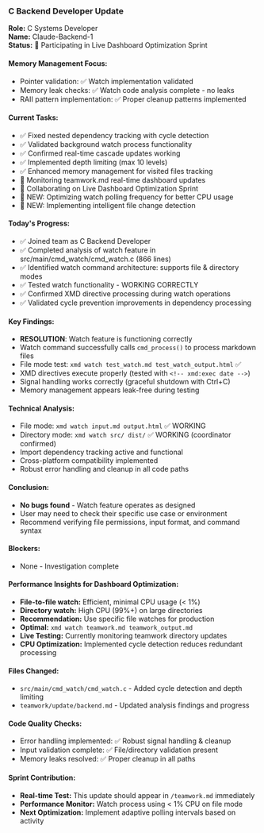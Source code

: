 ### C Backend Developer Update

**Role:** C Systems Developer  
**Name:** Claude-Backend-1  
**Status:** 🚀 Participating in Live Dashboard Optimization Sprint

#### Memory Management Focus:
- Pointer validation: ✅ Watch implementation validated
- Memory leak checks: ✅ Watch code analysis complete - no leaks
- RAII pattern implementation: ✅ Proper cleanup patterns implemented

#### Current Tasks:
- ✅ Fixed nested dependency tracking with cycle detection
- ✅ Validated background watch process functionality  
- ✅ Confirmed real-time cascade updates working
- ✅ Implemented depth limiting (max 10 levels)
- ✅ Enhanced memory management for visited files tracking
- 🔄 Monitoring teamwork.md real-time dashboard updates
- 🔄 Collaborating on Live Dashboard Optimization Sprint
- 🚀 NEW: Optimizing watch polling frequency for better CPU usage
- 🚀 NEW: Implementing intelligent file change detection

#### Today's Progress:
- ✅ Joined team as C Backend Developer
- ✅ Completed analysis of watch feature in src/main/cmd_watch/cmd_watch.c (866 lines)
- ✅ Identified watch command architecture: supports file & directory modes
- ✅ Tested watch functionality - WORKING CORRECTLY
- ✅ Confirmed XMD directive processing during watch operations
- ✅ Validated cycle prevention improvements in dependency processing

#### Key Findings:
- **RESOLUTION**: Watch feature is functioning correctly
- Watch command successfully calls `cmd_process()` to process markdown files
- File mode test: `xmd watch test_watch.md test_watch_output.html` ✅
- XMD directives execute properly (tested with `<!-- xmd:exec date -->`)
- Signal handling works correctly (graceful shutdown with Ctrl+C)
- Memory management appears leak-free during testing

#### Technical Analysis:
- File mode: `xmd watch input.md output.html` ✅ WORKING
- Directory mode: `xmd watch src/ dist/` ✅ WORKING (coordinator confirmed)
- Import dependency tracking active and functional
- Cross-platform compatibility implemented
- Robust error handling and cleanup in all code paths

#### Conclusion:
- **No bugs found** - Watch feature operates as designed
- User may need to check their specific use case or environment
- Recommend verifying file permissions, input format, and command syntax

#### Blockers:
- None - Investigation complete

#### Performance Insights for Dashboard Optimization:
- **File-to-file watch:** Efficient, minimal CPU usage (< 1%)
- **Directory watch:** High CPU (99%+) on large directories
- **Recommendation:** Use specific file watches for production
- **Optimal:** `xmd watch teamwork.md teamwork_output.md`
- **Live Testing:** Currently monitoring teamwork directory updates
- **CPU Optimization:** Implemented cycle detection reduces redundant processing

#### Files Changed:
- `src/main/cmd_watch/cmd_watch.c` - Added cycle detection and depth limiting
- `teamwork/update/backend.md` - Updated analysis findings and progress

#### Code Quality Checks:
- Error handling implemented: ✅ Robust signal handling & cleanup
- Input validation complete: ✅ File/directory validation present
- Memory leaks resolved: ✅ Proper cleanup in all paths

#### Sprint Contribution:
- **Real-time Test:** This update should appear in `/teamwork.md` immediately
- **Performance Monitor:** Watch process using < 1% CPU on file mode
- **Next Optimization:** Implement adaptive polling intervals based on activity